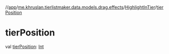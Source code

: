 //[app](../../../index.md)/[me.khruslan.tierlistmaker.data.models.drag.effects](../index.md)/[HighlightInTier](index.md)/[tierPosition](tier-position.md)

# tierPosition

val [tierPosition](tier-position.md): [Int](https://kotlinlang.org/api/latest/jvm/stdlib/kotlin/-int/index.html)
